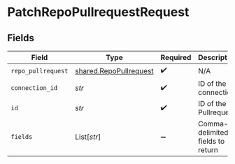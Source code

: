# PatchRepoPullrequestRequest


## Fields

| Field                                                            | Type                                                             | Required                                                         | Description                                                      |
| ---------------------------------------------------------------- | ---------------------------------------------------------------- | ---------------------------------------------------------------- | ---------------------------------------------------------------- |
| `repo_pullrequest`                                               | [shared.RepoPullrequest](../../models/shared/repopullrequest.md) | :heavy_check_mark:                                               | N/A                                                              |
| `connection_id`                                                  | *str*                                                            | :heavy_check_mark:                                               | ID of the connection                                             |
| `id`                                                             | *str*                                                            | :heavy_check_mark:                                               | ID of the Pullrequest                                            |
| `fields`                                                         | List[*str*]                                                      | :heavy_minus_sign:                                               | Comma-delimited fields to return                                 |